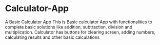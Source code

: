 # Calculator-App
A Basic Calculator App
This is Basic calculator App with functionalities to complete basic solutions like addition, subtraction, division and multiplication. Calculator has buttons for clearing screen, adding numbers, calculating results and other basic calculations
